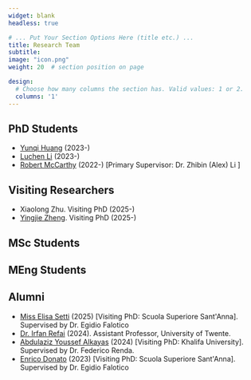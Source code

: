 ```yaml
---
widget: blank
headless: true

# ... Put Your Section Options Here (title etc.) ...
title: Research Team 
subtitle:
image: "icon.png"
weight: 20  # section position on page

design:
  # Choose how many columns the section has. Valid values: 1 or 2.
  columns: '1'
---
```


## PhD Students
- [Yunqi Huang](https://www.linkedin.com/in/yunqihuang98/) (2023-)
- [Luchen Li](https://www.linkedin.com/in/luchen-l-29a61a246/) (2023-)
- [Robert McCarthy](https://www.linkedin.com/in/robert-mccarthy-585791212/) (2022-) [Primary Supervisor: Dr. Zhibin (Alex) Li ]

## Visiting Researchers
- Xiaolong Zhu. Visiting PhD (2025-)
- [Yingjie Zheng](https://www.linkedin.com/in/yingjie-zheng-b4898a2a8/). Visiting PhD (2025-)
  
## MSc Students

## MEng Students

## Alumni 
- [Miss Elisa Setti](https://www.linkedin.com/in/elisa-setti-5b99121bb/?originalSubdomain=it) (2025) [Visiting PhD: Scuola Superiore Sant'Anna]. Supervised by Dr. Egidio Falotico
- [Dr. Irfan Refai](https://www.irfanrefai.com/) (2024). Assistant Professor, University of Twente. 
- [Abdulaziz Youssef Alkayas](https://www.linkedin.com/in/abdulaziz-y-alkayas-18a87b127/) (2024) [Visiting PhD: Khalifa University]. Supervised by Dr. Federico Renda. 
- [Enrico Donato](https://www.linkedin.com/in/enricodonato/) (2023) [Visiting PhD: Scuola Superiore Sant'Anna]. Supervised by Dr. Egidio Falotico



